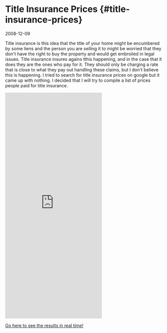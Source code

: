 # Title Insurance Prices {#title-insurance-prices}

2008-12-09

Title insurance is this idea that the title of your home might be
encumbered by some liens and the person you are selling it to might be
worried that they don't have the right to buy the property and would
get embroiled in legal issues. Title insurance insures agains tthis
happening, and in the case that it does they are the ones who pay for
it. They should only be charging a rate that is close to what they pay
out handling these claims, but I don't believe this is happening. I
tried to search for title insurance prices on google but it came up
with nothing. I decided that I will try to compile a list of prices
people paid for title insurance.

<iframe src="http://spreadsheets.google.com/embeddedform?key=p0Gie-mTABIbojC4sMPHibQ" width="310" height="725" frameborder="0" marginheight="0" marginwidth="0">Loading...</iframe>

[Go here to see the results in real time!](http://spreadsheets.google.com/pub?key=p0Gie-mTABIbojC4sMPHibQ)
